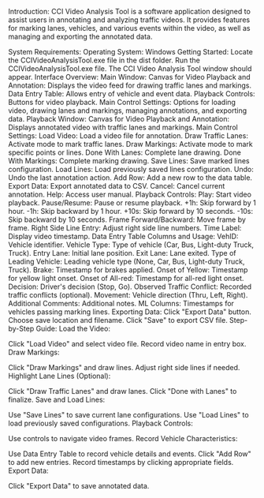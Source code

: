 Introduction:
CCI Video Analysis Tool is a software application designed to assist users in annotating and analyzing traffic videos. It provides features for marking lanes, vehicles, and various events within the video, as well as managing and exporting the annotated data.

System Requirements:
Operating System: Windows
Getting Started:
Locate the CCIVideoAnalysisTool.exe file in the dist folder.
Run the CCIVideoAnalysisTool.exe file.
The CCI Video Analysis Tool window should appear.
Interface Overview:
Main Window:
Canvas for Video Playback and Annotation: Displays the video feed for drawing traffic lanes and markings.
Data Entry Table: Allows entry of vehicle and event data.
Playback Controls: Buttons for video playback.
Main Control Settings: Options for loading video, drawing lanes and markings, managing annotations, and exporting data.
Playback Window:
Canvas for Video Playback and Annotation: Displays annotated video with traffic lanes and markings.
Main Control Settings:
Load Video: Load a video file for annotation.
Draw Traffic Lanes: Activate mode to mark traffic lanes.
Draw Markings: Activate mode to mark specific points or lines.
Done With Lanes: Complete lane drawing.
Done With Markings: Complete marking drawing.
Save Lines: Save marked lines configuration.
Load Lines: Load previously saved lines configuration.
Undo: Undo the last annotation action.
Add Row: Add a new row to the data table.
Export Data: Export annotated data to CSV.
Cancel: Cancel current annotation.
Help: Access user manual.
Playback Controls:
Play: Start video playback.
Pause/Resume: Pause or resume playback.
+1h: Skip forward by 1 hour.
-1h: Skip backward by 1 hour.
+10s: Skip forward by 10 seconds.
-10s: Skip backward by 10 seconds.
Frame Forward/Backward: Move frame by frame.
Right Side Line Entry: Adjust right side line numbers.
Time Label: Display video timestamp.
Data Entry Table Columns and Usage:
VehID: Vehicle identifier.
Vehicle Type: Type of vehicle (Car, Bus, Light-duty Truck, Truck).
Entry Lane: Initial lane position.
Exit Lane: Lane exited.
Type of Leading Vehicle: Leading vehicle type (None, Car, Bus, Light-duty Truck, Truck).
Brake: Timestamp for brakes applied.
Onset of Yellow: Timestamp for yellow light onset.
Onset of All-red: Timestamp for all-red light onset.
Decision: Driver's decision (Stop, Go).
Observed Traffic Conflict: Recorded traffic conflicts (optional).
Movement: Vehicle direction (Thru, Left, Right).
Additional Comments: Additional notes.
ML Columns:
Timestamps for vehicles passing marking lines.
Exporting Data:
Click "Export Data" button.
Choose save location and filename.
Click "Save" to export CSV file.
Step-by-Step Guide:
Load the Video:

Click "Load Video" and select video file.
Record video name in entry box.
Draw Markings:

Click "Draw Markings" and draw lines.
Adjust right side lines if needed.
Highlight Lane Lines (Optional):

Click "Draw Traffic Lanes" and draw lanes.
Click "Done with Lanes" to finalize.
Save and Load Lines:

Use "Save Lines" to save current lane configurations.
Use "Load Lines" to load previously saved configurations.
Playback Controls:

Use controls to navigate video frames.
Record Vehicle Characteristics:

Use Data Entry Table to record vehicle details and events.
Click "Add Row" to add new entries.
Record timestamps by clicking appropriate fields.
Export Data:

Click "Export Data" to save annotated data.
